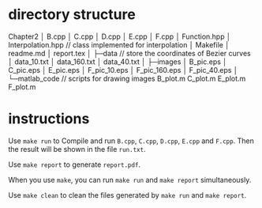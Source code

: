 # directory structure
Chapter2
│  B.cpp
│  C.cpp
│  D.cpp
│  E.cpp
│  F.cpp
│  Function.hpp
│  Interpolation.hpp // class implemented for interpolation
│  Makefile
│  readme.md
│  report.tex
│
├─data // store the coordinates of Bezier curves
│      data_10.txt
│      data_160.txt
│      data_40.txt
│
├─images
│      B_pic.eps
│      C_pic.eps
│      E_pic.eps
│      F_pic_10.eps
│      F_pic_160.eps
│      F_pic_40.eps
│
└─matlab_code  // scripts for drawing images
        B_plot.m
        C_plot.m
        E_plot.m
        F_plot.m

# instructions
Use `make run` to Compile and run `B.cpp`, `C.cpp`, `D.cpp`, `E.cpp` and `F.cpp`. Then the result will be shown in the file `run.txt`.

Use `make report` to generate `report.pdf`.

When you use `make`, you can run `make run` and `make report` simultaneously.

Use `make clean` to clean the files generated by `make run` and `make report`.